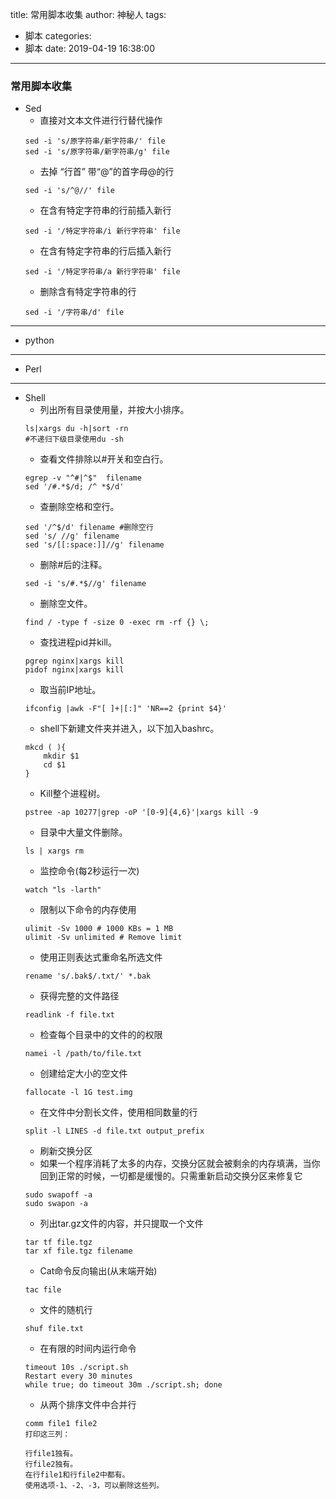title: 常用脚本收集
author: 神秘人
tags:
  - 脚本
categories:
  - 脚本
date: 2019-04-19 16:38:00
---
### 常用脚本收集

+ Sed
   * 直接对文本文件进行行替代操作
    ```
	sed -i 's/原字符串/新字符串/' file
	sed -i 's/原字符串/新字符串/g' file
    ```
   * 去掉 “行首” 带“@”的首字母@的行
    ```
	sed -i 's/^@//' file
    ```
   * 在含有特定字符串的行前插入新行
    ```
	sed -i '/特定字符串/i 新行字符串' file
    ```
   * 在含有特定字符串的行后插入新行
    ```
	sed -i '/特定字符串/a 新行字符串' file
    ```
   * 删除含有特定字符串的行
    ```
	sed -i '/字符串/d' file
    ```


---

+ python

---

+ Perl


---

+ Shell
	* 列出所有目录使用量，并按大小排序。
    ```
	ls|xargs du -h|sort -rn 
	#不递归下级目录使用du -sh
    ```
    * 查看文件排除以#开关和空白行。
    ```
	egrep -v "^#|^$"  filename
	sed '/#.*$/d; /^ *$/d'
    ```
    * 查删除空格和空行。
    ```
	sed '/^$/d' filename #删除空行
	sed 's/ //g' filename
	sed 's/[[:space:]]//g' filename
    ```
    * 删除#后的注释。
    ```
	sed -i 's/#.*$//g' filename
    ```
    * 删除空文件。
    ```
	find / -type f -size 0 -exec rm -rf {} \;
    ```
    * 查找进程pid并kill。
    ```
	pgrep nginx|xargs kill 
	pidof nginx|xargs kill
    ```
    * 取当前IP地址。
    ```
	ifconfig |awk -F"[ ]+|[:]" 'NR==2 {print $4}'
    ```
    * shell下新建文件夹并进入，以下加入bashrc。
    ```
	mkcd ( ){
    	mkdir $1
        cd $1
    }
    ```
    * Kill整个进程树。
    ```
	pstree -ap 10277|grep -oP '[0-9]{4,6}'|xargs kill -9
    ```
    * 目录中大量文件删除。
    ```
	ls | xargs rm
    ```
    * 监控命令(每2秒运行一次)
    ```
	watch "ls -larth"
    ```
	* 限制以下命令的内存使用
    ```
	ulimit -Sv 1000 # 1000 KBs = 1 MB
	ulimit -Sv unlimited # Remove limit
    ```
	* 使用正则表达式重命名所选文件
    ```
	rename 's/.bak$/.txt/' *.bak
    ```
	* 获得完整的文件路径
    ```
	readlink -f file.txt
    ```
	* 检查每个目录中的文件的的权限
    ```
	namei -l /path/to/file.txt
    ```
	* 创建给定大小的空文件
	```
	fallocate -l 1G test.img
    ```
	* 在文件中分割长文件，使用相同数量的行
	```
	split -l LINES -d file.txt output_prefix
    ```
	* 刷新交换分区
	+ 如果一个程序消耗了太多的内存，交换分区就会被剩余的内存填满，当你回到正常的时候，一切都是缓慢的。只需重新启动交换分区来修复它
	```
	sudo swapoff -a
	sudo swapon -a
	```
	* 列出tar.gz文件的内容，并只提取一个文件
	```
	tar tf file.tgz
	tar xf file.tgz filename
	```
    * Cat命令反向输出(从末端开始)
    ```
	tac file
	```
    * 文件的随机行
    ```
	shuf file.txt
	```
	* 在有限的时间内运行命令
	```
	timeout 10s ./script.sh
	Restart every 30 minutes
	while true; do timeout 30m ./script.sh; done
	```
	* 从两个排序文件中合并行
	```
	comm file1 file2
	打印这三列：

	行file1独有。
	行file2独有。
	在行file1和行file2中都有。
	使用选项-1、-2、-3，可以删除这些列。
	```
